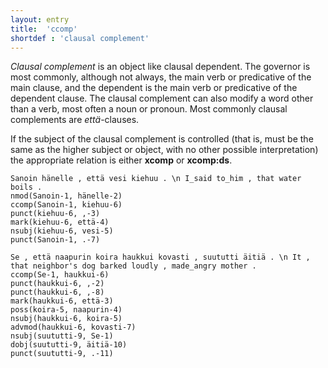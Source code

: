 ```yaml
---
layout: entry
title:  'ccomp'
shortdef : 'clausal complement'
---
```


*Clausal complement* is an object like clausal dependent. The governor is most
commonly, although not always, the main verb or predicative of the
main clause, and the dependent is the main verb or predicative of the
dependent clause. The clausal complement can also modify a word other
than a verb, most often a noun or pronoun. Most commonly clausal
complements are _että_-clauses.

If the subject of the clausal complement is controlled (that is, must be the same as the higher subject or object, with no other possible interpretation) the appropriate relation is either **xcomp** or **xcomp:ds**.


<!--Distinguishing different verbal dependents, including different
clausal complements, is discussed more closely in Section
[verbal](#sec-verbal).-->

<!-- fname:ccomp1.pdf -->
~~~ sdparse
Sanoin hänelle , että vesi kiehuu . \n I_said to_him , that water boils .
nmod(Sanoin-1, hänelle-2)
ccomp(Sanoin-1, kiehuu-6)
punct(kiehuu-6, ,-3)
mark(kiehuu-6, että-4)
nsubj(kiehuu-6, vesi-5)
punct(Sanoin-1, .-7)
~~~

<!-- fname:ccomp2.pdf -->
~~~ sdparse
Se , että naapurin koira haukkui kovasti , suututti äitiä . \n It , that neighbor's dog barked loudly , made_angry mother .
ccomp(Se-1, haukkui-6)
punct(haukkui-6, ,-2)
punct(haukkui-6, ,-8)
mark(haukkui-6, että-3)
poss(koira-5, naapurin-4)
nsubj(haukkui-6, koira-5)
advmod(haukkui-6, kovasti-7)
nsubj(suututti-9, Se-1)
dobj(suututti-9, äitiä-10)
punct(suututti-9, .-11)
~~~
